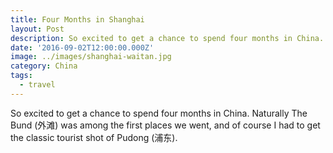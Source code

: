 ```yaml
---
title: Four Months in Shanghai
layout: Post
description: So excited to get a chance to spend four months in China. Naturally The Bund (外滩) was among the first places we went, and of course I had to get the classic tourist shot of Pudong (浦东).
date: '2016-09-02T12:00:00.000Z'
image: ../images/shanghai-waitan.jpg
category: China
tags:
  - travel
---
```


So excited to get a chance to spend four months in China. Naturally The Bund (外滩) was among the first places we went, and of course I had to get the classic tourist shot of Pudong (浦东).
